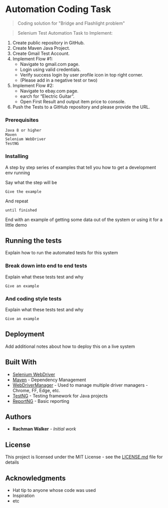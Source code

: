 # Automation Coding Task

> Coding solution for "Bridge and Flashlight problem"

> Selenium Test Automation Task to Implement:

1.	Create public repository in GitHub.
2.	Create Maven Java Project.
3.	Create Gmail Test Account.
4.	Implement Flow #1:
    - Navigate to gmail.com page.
    - Login using valid credentials.
    - Verify success login by user profile icon in top right corner.
    - (Please add in a negative test or two)
5.	Implement Flow #2:
    - Navigate to ebay.com page.
    - earch for “Electric Guitar”.
    - Open First Result and output item price to console.
6.	Push the Tests to a GitHub repository and please provide the URL.

### Prerequisites

```
Java 8 or higher
Maven
Selenium WebDriver
TestNG
```

### Installing

A step by step series of examples that tell you how to get a development env running

Say what the step will be

```
Give the example
```

And repeat

```
until finished
```

End with an example of getting some data out of the system or using it for a little demo

## Running the tests

Explain how to run the automated tests for this system

### Break down into end to end tests

Explain what these tests test and why

```
Give an example
```

### And coding style tests

Explain what these tests test and why

```
Give an example
```

## Deployment

Add additional notes about how to deploy this on a live system

## Built With

* [Selenium WebDriver](https://www.selenium.dev/documentation/en/webdriver/)
* [Maven](https://maven.apache.org/) - Dependency Management
* [WebDriverManager](https://github.com/bonigarcia/webdrivermanager) - Used to manage multiple driver managers - Chrome, FF, Edge, etc.
* [TestNG](https://testng.org/doc/documentation-main.html) - Testing framework for Java projects
* [ReportNG](https://reportng.uncommons.org/) - Basic reporting

## Authors

* **Rachman Walker** - *Initial work*

## License

This project is licensed under the MIT License - see the [LICENSE.md](LICENSE.md) file for details

## Acknowledgments

* Hat tip to anyone whose code was used
* Inspiration
* etc
